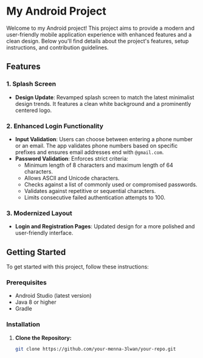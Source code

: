 # My Android Project

Welcome to my Android project! This project aims to provide a modern and user-friendly mobile application experience with enhanced features and a clean design. Below you'll find details about the project's features, setup instructions, and contribution guidelines.

## Features

### 1. Splash Screen
- **Design Update**: Revamped splash screen to match the latest minimalist design trends. It features a clean white background and a prominently centered logo.

### 2. Enhanced Login Functionality
- **Input Validation**: Users can choose between entering a phone number or an email. The app validates phone numbers based on specific prefixes and ensures email addresses end with `@gmail.com`.
- **Password Validation**: Enforces strict criteria:
  - Minimum length of 8 characters and maximum length of 64 characters.
  - Allows ASCII and Unicode characters.
  - Checks against a list of commonly used or compromised passwords.
  - Validates against repetitive or sequential characters.
  - Limits consecutive failed authentication attempts to 100.

### 3. Modernized Layout
- **Login and Registration Pages**: Updated design for a more polished and user-friendly interface.

## Getting Started

To get started with this project, follow these instructions:

### Prerequisites
- Android Studio (latest version)
- Java 8 or higher
- Gradle

### Installation

1. **Clone the Repository:**
   ```bash
   git clone https://github.com/your-menna-3lwan/your-repo.git
